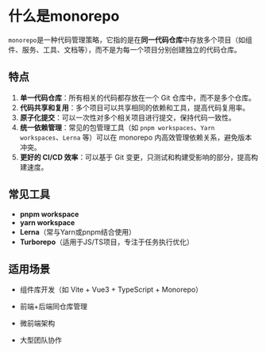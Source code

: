 # 什么是monorepo

​	`monorepo`是一种代码管理策略，它指的是在**同一代码仓库**中存放多个项目（如组件、服务、工具、文档等），而不是为每一个项目分别创建独立的代码仓库。

## 特点

1. **单一代码仓库**：所有相关的代码都存放在一个 Git 仓库中，而不是多个仓库。
2. **代码共享和复用**：多个项目可以共享相同的依赖和工具，提高代码复用率。
3. **原子化提交**：可以一次性对多个相关项目进行提交，保持代码一致性。
4. **统一依赖管理**：常见的包管理工具（如 `pnpm workspaces`、`Yarn workspaces`、`Lerna` 等）可以在 monorepo 内高效管理依赖关系，避免版本冲突。
5. **更好的 CI/CD 效率**：可以基于 Git 变更，只测试和构建受影响的部分，提高构建速度。



## 常见工具

- **pnpm workspace**
- **yarn workspace**
- **Lerna**（常与Yarn或pnpm结合使用）
- **Turborepo**（适用于JS/TS项目，专注于任务执行优化）



## 适用场景

- 组件库开发（如 Vite + Vue3 + TypeScript + Monorepo）

- 前端+后端同仓库管理

- 微前端架构

- 大型团队协作